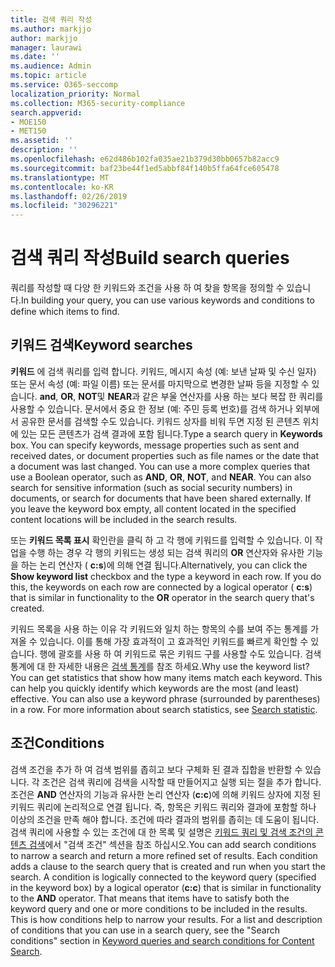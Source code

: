 ```yaml
---
title: 검색 쿼리 작성
ms.author: markjjo
author: markjjo
manager: laurawi
ms.date: ''
ms.audience: Admin
ms.topic: article
ms.service: O365-seccomp
localization_priority: Normal
ms.collection: M365-security-compliance
search.appverid:
- MOE150
- MET150
ms.assetid: ''
description: ''
ms.openlocfilehash: e62d486b102fa035ae21b379d30bb0657b82acc9
ms.sourcegitcommit: baf23be44f1ed5abbf84f140b5ffa64fce605478
ms.translationtype: MT
ms.contentlocale: ko-KR
ms.lasthandoff: 02/26/2019
ms.locfileid: "30296221"
---
```

# <a name="build-search-queries"></a><span data-ttu-id="62eee-102">검색 쿼리 작성</span><span class="sxs-lookup"><span data-stu-id="62eee-102">Build search queries</span></span>

<span data-ttu-id="62eee-103">쿼리를 작성할 때 다양 한 키워드와 조건을 사용 하 여 찾을 항목을 정의할 수 있습니다.</span><span class="sxs-lookup"><span data-stu-id="62eee-103">In building your query, you can use various keywords and conditions to define which items to find.</span></span>

## <a name="keyword-searches"></a><span data-ttu-id="62eee-104">키워드 검색</span><span class="sxs-lookup"><span data-stu-id="62eee-104">Keyword searches</span></span>

<span data-ttu-id="62eee-p101">**키워드** 에 검색 쿼리를 입력 합니다. 키워드, 메시지 속성 (예: 보낸 날짜 및 수신 일자) 또는 문서 속성 (예: 파일 이름) 또는 문서를 마지막으로 변경한 날짜 등을 지정할 수 있습니다. **and**, **OR**, **NOT**및 **NEAR**과 같은 부울 연산자를 사용 하는 보다 복잡 한 쿼리를 사용할 수 있습니다. 문서에서 중요 한 정보 (예: 주민 등록 번호)를 검색 하거나 외부에서 공유한 문서를 검색할 수도 있습니다. 키워드 상자를 비워 두면 지정 된 콘텐츠 위치에 있는 모든 콘텐츠가 검색 결과에 포함 됩니다.</span><span class="sxs-lookup"><span data-stu-id="62eee-p101">Type a search query in **Keywords** box. You can specify keywords, message properties such as sent and received dates, or document properties such as file names or the date that a document was last changed. You can use a more complex queries that use a Boolean operator, such as **AND**, **OR**, **NOT**, and **NEAR**. You can also search for sensitive information (such as social security numbers) in documents, or search for documents that have been shared externally. If you leave the keyword box empty, all content located in the specified content locations will be included in the search results.</span></span>
    
<span data-ttu-id="62eee-p102">또는 **키워드 목록 표시** 확인란을 클릭 하 고 각 행에 키워드를 입력할 수 있습니다. 이 작업을 수행 하는 경우 각 행의 키워드는 생성 되는 검색 쿼리의 **OR** 연산자와 유사한 기능을 하는 논리 연산자 ( **c:s**)에 의해 연결 됩니다.</span><span class="sxs-lookup"><span data-stu-id="62eee-p102">Alternatively, you can click the **Show keyword list** checkbox and the type a keyword in each row. If you do this, the keywords on each row are connected by a logical operator ( **c:s**) that is similar in functionality to the **OR** operator in the search query that's created.</span></span> 
    
<span data-ttu-id="62eee-p103">키워드 목록을 사용 하는 이유 각 키워드와 일치 하는 항목의 수를 보여 주는 통계를 가져올 수 있습니다. 이를 통해 가장 효과적이 고 효과적인 키워드를 빠르게 확인할 수 있습니다. 행에 괄호를 사용 하 여 키워드로 묶은 키워드 구를 사용할 수도 있습니다. 검색 통계에 대 한 자세한 내용은 [검색 통계](search-statistics.md)를 참조 하세요.</span><span class="sxs-lookup"><span data-stu-id="62eee-p103">Why use the keyword list? You can get statistics that show how many items match each keyword. This can help you quickly identify which keywords are the most (and least) effective. You can also use a keyword phrase (surrounded by parentheses) in a row. For more information about search statistics, see [Search statistic](search-statistics.md).</span></span>

## <a name="conditions"></a><span data-ttu-id="62eee-117">조건</span><span class="sxs-lookup"><span data-stu-id="62eee-117">Conditions</span></span>
    
<span data-ttu-id="62eee-p104">검색 조건을 추가 하 여 검색 범위를 좁히고 보다 구체화 된 결과 집합을 반환할 수 있습니다. 각 조건은 검색 쿼리에 검색을 시작할 때 만들어지고 실행 되는 절을 추가 합니다. 조건은 **AND** 연산자의 기능과 유사한 논리 연산자 (**c:c**)에 의해 키워드 상자에 지정 된 키워드 쿼리에 논리적으로 연결 됩니다. 즉, 항목은 키워드 쿼리와 결과에 포함할 하나 이상의 조건을 만족 해야 합니다. 조건에 따라 결과의 범위를 좁히는 데 도움이 됩니다. 검색 쿼리에 사용할 수 있는 조건에 대 한 목록 및 설명은 [키워드 쿼리 및 검색 조건의 콘텐츠 검색](../keyword-queries-and-search-conditions.md#search-conditions)에서 "검색 조건" 섹션을 참조 하십시오.</span><span class="sxs-lookup"><span data-stu-id="62eee-p104">You can add search conditions to narrow a search and return a more refined set of results. Each condition adds a clause to the search query that is created and run when you start the search. A condition is logically connected to the keyword query (specified in the keyword box) by a logical operator (**c:c**) that is similar in functionality to the **AND** operator. That means that items have to satisfy both the keyword query and one or more conditions to be included in the results. This is how conditions help to narrow your results. For a list and description of conditions that you can use in a search query, see the "Search conditions" section in [Keyword queries and search conditions for Content Search](../keyword-queries-and-search-conditions.md#search-conditions).</span></span>


